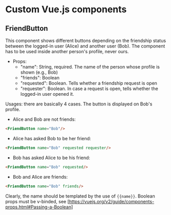 # Custom Vue.js components

## FriendButton

This component shows different buttons depending on the friendship status between the logged-in user (Alice) and another user (Bob). The component has to be used inside another person's profile, never ours.

- Props:
	- "name": String, required. The name of the person whose profile is shown (e.g., Bob)
	- "friends": Boolean
	- "requested": Boolean. Tells whether a friendship request is open
	- "requester": Boolean. In case a request is open, tells whether the logged-in user opened it.

Usages: there are basically 4 cases. The button is displayed on Bob's profile.

- Alice and Bob are not friends:

```html
<FriendButton name="Bob"/>
```

- Alice has asked Bob to be her friend:

```html
<FriendButton name="Bob" requested requester/>
```

- Bob has asked Alice to be his friend:

```html
<FriendButton name="Bob" requested/>
```

- Bob and Alice are friends:

```html
<FriendButton name="Bob" friends/>
```

Clearly, the name should be templated by the use of ```{{name}}```. Boolean props must be v-binded, see [https://vuejs.org/v2/guide/components-props.html#Passing-a-Boolean]
